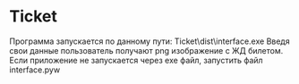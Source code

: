 # Ticket
Программа запускается по данному пути: Ticket\dist\interface.exe
Введя свои данные пользователь получают png изображение с ЖД билетом.
Если приложение не запускается через exe файл, запустить файл interface.pyw
